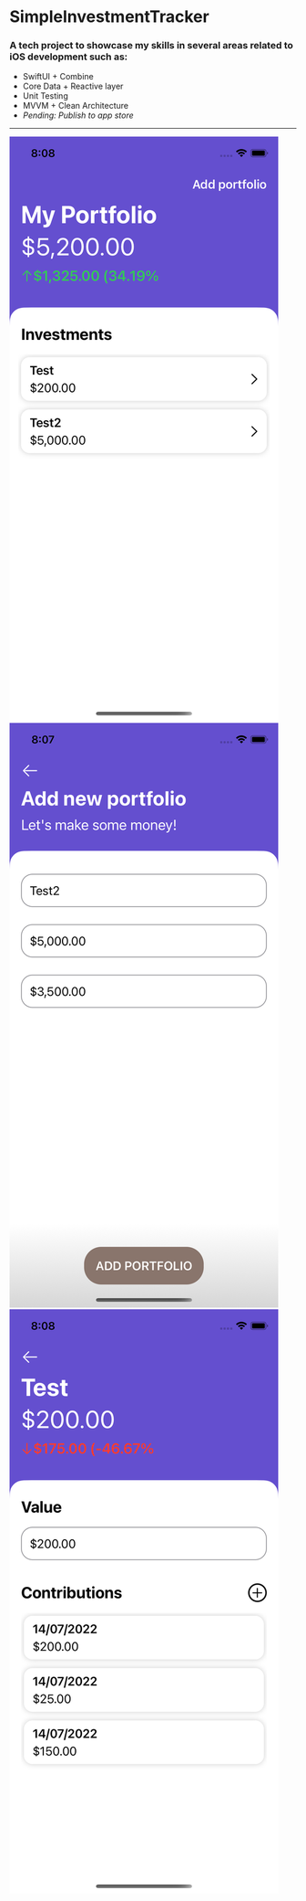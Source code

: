 # SimpleInvestmentTracker

### A tech project to showcase my skills in several areas related to iOS development such as:

- SwiftUI + Combine
- Core Data + Reactive layer
- Unit Testing
- MVVM + Clean Architecture
- *Pending: Publish to app store*

---

![](/screenshots/home.png) ![](/screenshots/add_portfolio.png) ![](/screenshots/detail.png)
